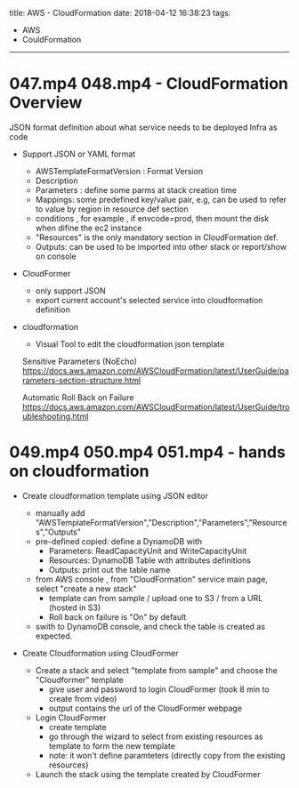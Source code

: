 title: AWS - CloudFormation
date: 2018-04-12 16:38:23
tags:
- AWS
- CouldFormation
---

# 047.mp4 048.mp4 - CloudFormation Overview

JSON format definition about what service needs to be deployed
Infra as code


* Support JSON or YAML format
  * AWSTemplateFormatVersion : Format Version
  * Description
  * Parameters : define some parms at stack creation time
  * Mappings: some predefined key/value pair, e.g, can be used to refer to value by region in resource def section
  * conditions , for example , if envcode=prod, then mount the disk when difine the ec2 instance
  * "Resources" is the only mandatory section in CloudFormation def.
  * Outputs: can be used to be imported into other stack or report/show on console
* CloudFormer
  * only support JSON
  * export current account's selected service into cloudformation definition
* cloudformation
  * Visual Tool to edit the cloudformation json template



  Sensitive Parameters (NoEcho)
  https://docs.aws.amazon.com/AWSCloudFormation/latest/UserGuide/parameters-section-structure.html


  Automatic Roll Back on Failure
  https://docs.aws.amazon.com/AWSCloudFormation/latest/UserGuide/troubleshooting.html

# 049.mp4 050.mp4 051.mp4 - hands on cloudformation

* Create cloudformation template using JSON editor
  * manually add "AWSTemplateFormatVersion","Description","Parameters","Resources","Outputs"
  * pre-defined copied: define a DynamoDB with
      * Parameters: ReadCapacityUnit and WriteCapacityUnit
      * Resources: DynamoDB Table with attributes definitions
      * Outputs: print out the table name
  * from AWS console , from "CloudFormation" service main page, select "create a new stack"
      * template can from sample / upload one to S3 / from a URL (hosted in S3)
      * Roll back on failure is "On" by default
  * swith to DynamoDB console, and check the table is created as expected.


* Create Cloudformation using CloudFormer
  * Create a stack and select "template from sample" and choose the "Cloudformer" template
      * give user and password to login CloudFormer (took 8 min to create from video)
      * output contains the url of the CloudFormer webpage
  * Login CloudFormer
      * create template
      * go through the wizard to select from existing resources as template to form the new template
      * note: it won't define paramteters (directly copy from the existing resources)
  * Launch the stack using the template created by CloudFormer
